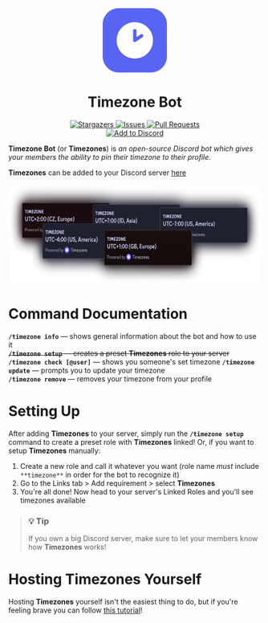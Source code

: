 <div align="center">
    <img src="./assets/icon-round.png" alt="Timezones Icon" width="128" height="128" />
    <h1>Timezone Bot</h1>
</div>

<p align="center">
  <a href="https://github.com/Gabe616/timezone-bot/stargazers">
    <img alt="Stargazers" src="https://img.shields.io/github/stars/Gabe616/timezone-bot?style=for-the-badge&logo=starship&color=5865F2&logoColor=FFF&labelColor=2A2A2A">
  </a>
  <a href="https://github.com/Gabe616/timezone-bot/issues">
    <img alt="Issues" src="https://img.shields.io/github/issues/Gabe616/timezone-bot?style=for-the-badge&logo=gitbook&color=5865F2&logoColor=FFF&labelColor=2A2A2A">
  </a>
  <a href="https://github.com/Gabe616/timezone-bot/pull-requests">
    <img alt="Pull Requests" src="https://img.shields.io/github/issues-pr/Gabe616/timezone-bot?style=for-the-badge&logo=git&color=5865F2&logoColor=FFF&labelColor=2A2A2A">
  </a>
  </br>
  <a href="https://discord.com/api/oauth2/authorize?client_id=1107722770248384654&permissions=268435456&scope=bot%20applications.commands">
    <img alt="Add to Discord" src="https://img.shields.io/static/v1?label=&message=add%20to%20discord&style=for-the-badge&color=5865F2">
  </a>
</p>

**Timezone Bot** (or **Timezones**) is _an open-source Discord bot which gives your members the ability to pin their timezone to their profile._

**Timezones** can be added to your Discord server [here](https://discord.com/api/oauth2/authorize?client_id=1107722770248384654&permissions=268435456&scope=bot%20applications.commands)

<div align="center">
  <img src="./assets/banner.png" alt="Timezones Banner" width="669" height="200">
</div>

# Command Documentation

**`/timezone info`** — shows general information about the bot and how to use it  
~~**`/timezone setup`** — creates a preset **Timezones** role to your server~~  
**`/timezone check [@user]`** — shows you someone's set timezone
**`/timezone update`** — prompts you to update your timezone  
**`/timezone remove`** — removes your timezone from your profile

# Setting Up

After adding **Timezones** to your server, simply run the **`/timezone setup`** command to create a preset role with **Timezones** linked!
Or, if you want to setup **Timezones** manually:

1. Create a new role and call it whatever you want (role name _must_ include `**timezone**` in order for the bot to recognize it)
2. Go to the Links tab > Add requirement > select **Timezones**
3. You're all done! Now head to your server's Linked Roles and you'll see timezones available

> ### **💡 Tip**
>
> If you own a big Discord server, make sure to let your members know how **Timezones** works!

# Hosting Timezones Yourself

Hosting **Timezones** yourself isn't the easiest thing to do, but if you're feeling brave you can follow [this tutorial](./SELFHOSTING.md)!
